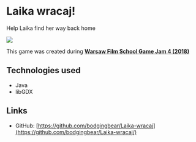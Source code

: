 # Laika wracaj!
Help Laika find her way back home

![ ](https://raw.githubusercontent.com/bodgingbear/laika-wracaj/master/website/screenshot.png)

This game was created during [**Warsaw Film School Game Jam 4 (2018)**](https://www.facebook.com/events/warszawska-szko%C5%82a-filmowa/warsaw-film-school-game-jam-4/2016687221706498/)

## Technologies used
* Java
* libGDX

## Links
* GitHub: [https://github.com/bodgingbear/Laika-wracaj](https://github.com/bodgingbear/Laika-wracaj/)
